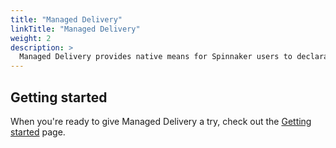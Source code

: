 ```yaml
---
title: "Managed Delivery"
linkTitle: "Managed Delivery"
weight: 2
description: >
  Managed Delivery provides native means for Spinnaker users to declaratively manage software delivery and enables Spinnaker operators to provide operational abstraction
---
```


## Getting started

When you're ready to give Managed Delivery a try, check out the [Getting started](getting-started/) page.
